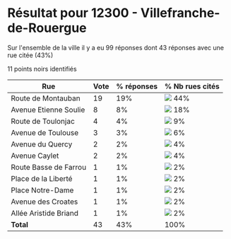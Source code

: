 # Résultat pour 12300 - Villefranche-de-Rouergue

Sur l'ensemble de la ville il y a eu 99 réponses dont 43 réponses avec une rue citée (43%)

11 points noirs identifiés

| Rue | Vote | % réponses | % Nb rues cités|
|-----|------|------------|----------------|
| Route de Montauban | 19 | 19% | <img src="../../img/bar_44.gif" />&nbsp;44%|
| Avenue Etienne Soulie | 8 | 8% | <img src="../../img/bar_18.gif" />&nbsp;18%|
| Route de Toulonjac | 4 | 4% | <img src="../../img/bar_9.gif" />&nbsp;9%|
| Avenue de Toulouse | 3 | 3% | <img src="../../img/bar_6.gif" />&nbsp;6%|
| Avenue du Quercy | 2 | 2% | <img src="../../img/bar_4.gif" />&nbsp;4%|
| Avenue Caylet | 2 | 2% | <img src="../../img/bar_4.gif" />&nbsp;4%|
| Route Basse de Farrou | 1 | 1% | <img src="../../img/bar_2.gif" />&nbsp;2%|
| Place de la Liberté | 1 | 1% | <img src="../../img/bar_2.gif" />&nbsp;2%|
| Place Notre-Dame | 1 | 1% | <img src="../../img/bar_2.gif" />&nbsp;2%|
| Avenue des Croates | 1 | 1% | <img src="../../img/bar_2.gif" />&nbsp;2%|
| Allée Aristide Briand | 1 | 1% | <img src="../../img/bar_2.gif" />&nbsp;2%|
| **Total** | 43 | 43% | 100%|
